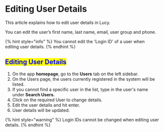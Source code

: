 # Editing User Details

This article explains how to edit user details in Lucy.

You can edit the user’s first name, last name, email, user group and phone.

{% hint style="info" %}
You cannot edit the 'Login ID' of a user when editing user details.
{% endhint %}

## <mark style="color:blue;">Editing User Details</mark>

1. On the app **homepage**, go to the **Users** tab on the left sidebar.
2. On the Users page, the users currently registered in the system will be listed.
3. If you cannot find a specific user in the list, type in the user's name under **Search Users.**
4. Click on the required User to change details.
5. Edit the user details and hit enter.
6. User details will be updated.

{% hint style="warning" %}
Login IDs cannot be changed when editing user details.
{% endhint %}
